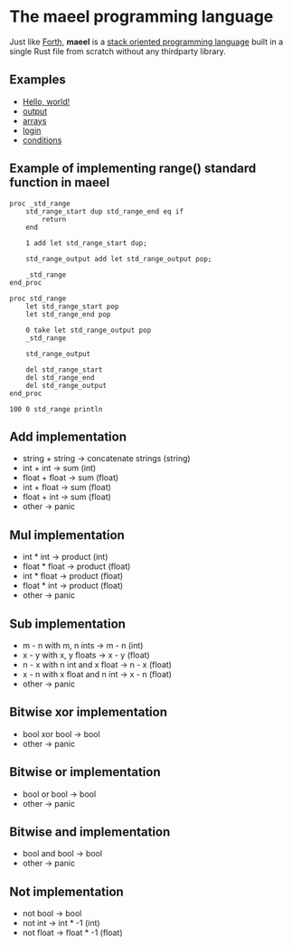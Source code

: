 # The maeel programming language

Just like [Forth](https://en.wikipedia.org/wiki/Forth_(programming_language)), **maeel** is a [stack oriented programming language](https://en.wikipedia.org/wiki/Stack-oriented_programming) built in a single Rust file from scratch without any thirdparty library.


## Examples

- [Hello, world!](./exemples/hello_world.maeel)
- [output](./exemples/print.maeel)
- [arrays](./exemples/arrays.maeel)
- [login](./exemples/logic.maeel)
- [conditions](./exemples/conditions.maeel)

## Example of implementing range() standard function in maeel

```
proc _std_range
    std_range_start dup std_range_end eq if
        return
    end

    1 add let std_range_start dup;

    std_range_output add let std_range_output pop;

    _std_range
end_proc

proc std_range
    let std_range_start pop
    let std_range_end pop

    0 take let std_range_output pop
    _std_range

    std_range_output

    del std_range_start
    del std_range_end
    del std_range_output
end_proc

100 0 std_range println

```

## Add implementation

- string + string $\rightarrow$ concatenate strings (string)
- int + int $\rightarrow$ sum (int)
- float + float $\rightarrow$ sum (float)
- int + float $\rightarrow$ sum (float)
- float + int $\rightarrow$ sum (float)
- other $\rightarrow$ panic

## Mul implementation

- int * int $\rightarrow$ product (int)
- float * float $\rightarrow$ product (float)
- int * float $\rightarrow$ product (float)
- float * int $\rightarrow$ product (float)
- other $\rightarrow$ panic

## Sub implementation

- m - n with m, n ints $\rightarrow$ m - n (int)
- x - y with x, y floats $\rightarrow$ x - y (float)
- n - x with n int and x float $\rightarrow$ n - x (float)
- x - n with x float and n int $\rightarrow$ x - n (float)
- other $\rightarrow$ panic

## Bitwise xor implementation

- bool xor bool $\rightarrow$ bool
- other $\rightarrow$ panic

## Bitwise or implementation

- bool or bool $\rightarrow$ bool
- other $\rightarrow$ panic

## Bitwise and implementation

- bool and bool $\rightarrow$ bool
- other $\rightarrow$ panic

## Not implementation

- not bool $\rightarrow$ bool
- not int $\rightarrow$ int * -1 (int)
- not float $\rightarrow$ float * -1 (float)